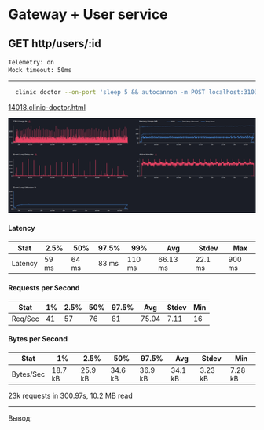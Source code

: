 # Gateway + User service

## GET http/users/:id

```text
Telemetry: on
Mock timeout: 50ms
```

---

```bash
  clinic doctor --on-port 'sleep 5 && autocannon -m POST localhost:3103/http/users -c 5 -p 1 -d 300' -- node dist/src/main.js
```
[14018.clinic-doctor.html](../../gateway/.clinic/14018.clinic-doctor.html)

![img.png](img.png)

#### Latency
| Stat    | 2.5%  | 50%   | 97.5% | 99%    | Avg      | Stdev   | Max   |
|---------|-------|-------|-------|--------|---------|---------|-------|
| Latency | 59 ms | 64 ms | 83 ms | 110 ms | 66.13 ms | 22.1 ms | 900 ms |

#### Requests per Second
| Stat      | 1%  | 2.5% | 50%  | 97.5% | Avg    | Stdev | Min |
|-----------|-----|------|------|-------|--------|-------|-----|
| Req/Sec   | 41  | 57   | 76   | 81    | 75.04  | 7.11  | 16  |

#### Bytes per Second
| Stat      | 1%     | 2.5%   | 50%    | 97.5%  | Avg    | Stdev  | Min    |
|-----------|--------|--------|--------|--------|--------|--------|--------|
| Bytes/Sec | 18.7 kB | 25.9 kB | 34.6 kB | 36.9 kB | 34.1 kB | 3.23 kB | 7.28 kB |

23k requests in 300.97s, 10.2 MB read

---

Вывод:

